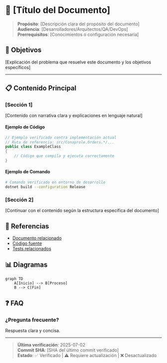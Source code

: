 # 📄 [Título del Documento]

> **Propósito**: [Descripción clara del propósito del documento]  
> **Audiencia**: [Desarrolladores/Arquitectos/QA/DevOps]  
> **Prerrequisitos**: [Conocimientos o configuración necesaria]

## 🎯 Objetivos

[Explicación del problema que resuelve este documento y los objetivos específicos]

---

## 📋 Contenido Principal

### [Sección 1]

[Contenido con narrativa clara y explicaciones en lenguaje natural]

#### Ejemplo de Código

```csharp
// Ejemplo verificado contra implementación actual
// Ruta de referencia: src/Conaprole.Orders.*/...
public class ExampleClass
{
    // Código que compila y ejecuta correctamente
}
```

#### Ejemplo de Comando

```bash
# Comando verificado en entorno de desarrollo
dotnet build --configuration Release
```

### [Sección 2]

[Continuar con el contenido según la estructura específica del documento]

## 🔗 Referencias

- [Documento relacionado](../ruta/documento.md)
- [Código fuente](../../src/ruta/archivo.cs)
- [Tests relacionados](../../test/ruta/tests.cs)

## 📊 Diagramas

```mermaid
graph TD
    A[Inicio] --> B[Proceso]
    B --> C[Fin]
```

## ❓ FAQ

### ¿Pregunta frecuente?

Respuesta clara y concisa.

---

> **Última verificación**: 2025-07-02  
> **Commit SHA**: [SHA del último commit verificado]  
> **Estado**: ✅ Verificado | ⚠️ Requiere actualización | ❌ Desactualizado